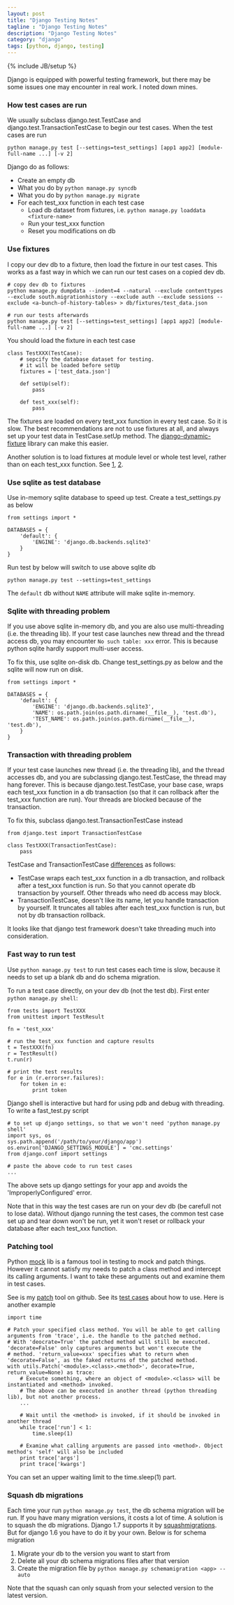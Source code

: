 ```yaml
---
layout: post
title: "Django Testing Notes"
tagline : "Django Testing Notes"
description: "Django Testing Notes"
category: "django"
tags: [python, django, testing]
---
```

{% include JB/setup %}

Django is equipped with powerful testing framework, but there may be some issues one may encounter in real work. I noted down mines.

### How test cases are run

We usually subclass django.test.TestCase and django.test.TransactionTestCase to begin our test cases. When the test cases are run

```
python manage.py test [--settings=test_settings] [app1 app2] [module-full-name ...] [-v 2]
```

Django do as follows:

  * Create an empty db
  * What you do by `python manage.py syncdb`
  * What you do by `python manage.py migrate`
  * For each test_xxx function in each test case
  	* Load db dataset from fixtures, i.e. `python manage.py loaddata <fixture-name>`
  	* Run your test_xxx function
  	* Reset you modifications on db

### Use fixtures

I copy our dev db to a fixture, then load the fixture in our test cases. This works as a fast way in which we can run our test cases on a copied dev db.

```
# copy dev db to fixtures
python manage.py dumpdata --indent=4 --natural --exclude contenttypes --exclude south.migrationhistory --exclude auth --exclude sessions --exclude <a-bunch-of-history-tables> > db/fixtures/test_data.json

# run our tests afterwards
python manage.py test [--settings=test_settings] [app1 app2] [module-full-name ...] [-v 2]
```

You should load the fixture in each test case

```
class TestXXX(TestCase):
    # sepcify the database dataset for testing.
    # it will be loaded before setUp
    fixtures = ['test_data.json']
 
    def setUp(self):
        pass
 
    def test_xxx(self):
        pass
```

The fixtures are loaded on every test_xxx function in every test case. So it is slow. The best recommendations are not to use fixtures at all, and always set up your test data in TestCase.setUp method. The [django-dynamic-fixture](http://django-dynamic-fixture.readthedocs.org/en/latest/overview.html) library can make this easier.

Another solution is to load fixtures at module level or whole test level, rather than on each test_xxx function. See [1](http://stackoverflow.com/questions/979434/how-to-load-fixtures-only-once-in-django-unit-tests), [2](http://stackoverflow.com/questions/979434/how-to-load-fixtures-only-once-in-django-unit-tests).

### Use sqlite as test database

Use in-memory sqlite database to speed up test. Create a test_settings.py as below

```
from settings import *

DATABASES = {
    'default': {
        'ENGINE': 'django.db.backends.sqlite3'
    }
}
```

Run test by below will switch to use above sqlite db

```
python manage.py test --settings=test_settings
```

The `default` db without `NAME` attribute will make sqlite in-memory.

### Sqlite with threading problem

If you use above sqlite in-memory db, and you are also use multi-threading (i.e. the threading lib). If your test case launches new thread and the thread access db, you may encounter `No such table: xxx` error. This is because python sqlite hardly support multi-user access.

To fix this, use sqlite on-disk db. Change test_settings.py as below and the sqlite will now run on disk.

```
from settings import *

DATABASES = {
    'default': {
        'ENGINE': 'django.db.backends.sqlite3',
        'NAME': os.path.join(os.path.dirname(__file__), 'test.db'),
        'TEST_NAME': os.path.join(os.path.dirname(__file__), 'test.db'),
    }
}
```

### Transaction with threading problem

If your test case launches new thread (i.e. the threading lib), and the thread accesses db, and you are subclassing django.test.TestCase, the thread may hang forever. This is because django.test.TestCase, your base case, wraps each test_xxx function in a db transaction (so that it can rollback after the test_xxx function are run). Your threads are blocked because of the transaction.

To fix this, subclass django.test.TransactionTestCase instead

```
from django.test import TransactionTestCase

class TestXXX(TransactionTestCase):
	pass
```

TestCase and TransactionTestCase [differences](https://docs.djangoproject.com/en/1.7/topics/testing/tools/#transactiontestcase) as follows:

  * TestCase wraps each test_xxx function in a db transaction, and rollback after a test_xxx function is run. So that you cannot operate db transaction by yourself. Other threads who need db access may block.
  * TransactionTestCase, doesn't like its name, let you handle transaction by yourself. It truncates all tables after each test_xxx function is run, but not by db transaction rollback.

It looks like that django test framework doesn't take threading much into consideration.

### Fast way to run test

Use `python manage.py test` to run test cases each time is slow, because it needs to set up a blank db and do schema migration. 

To run a test case directly, on your dev db (not the test db). First enter `python manage.py shell`:

```
from tests import TestXXX
from unittest import TestResult

fn = 'test_xxx'

# run the test_xxx function and capture results
t = TestXXX(fn)
r = TestResult()
t.run(r)

# print the test results
for e in (r.errors+r.failures):
    for token in e:
        print token
```

Django shell is interactive but hard for using pdb and debug with threading. To write a fast_test.py script

```
# to set up django settings, so that we won't need 'python manage.py shell'
import sys, os
sys.path.append('/path/to/your/django/app')
os.environ['DJANGO_SETTINGS_MODULE'] = 'cmc.settings'
from django.conf import settings

# paste the above code to run test cases
...
```

The above sets up django settings for your app and avoids the 'ImproperlyConfigured' error.

Note that in this way the test cases are run on your dev db (be carefull not to lose data). Without django running the test cases, the common test case set up and tear down won't be run, yet it won't reset or rollback your database after each test_xxx function.

### Patching tool

Python [mock](https://docs.python.org/3/library/unittest.mock.html) lib is a famous tool in testing to mock and patch things. However it cannot satisfy my needs to patch a class method and intercept its calling arguments. I want to take these arguments out and examine them in test cases.

See is my [patch](https://github.com/accelazh/pyacc/blob/master/common/patch.py) tool on github. See its [test cases](https://github.com/accelazh/pyacc/blob/master/tests/patch/test_patch.py) about how to use. Here is another example

```
import time

# Patch your specified class method. You will be able to get calling arguments from 'trace', i.e. the handle to the patched method.
# With 'deocrate=True' the patched method will still be executed. 'decorate=False' only captures arguments but won't execute the 
# method. 'return_value=xxx' specifies what to return when 'decorate=False', as the faked returns of the patched method.
with utils.Patch('<module>.<class>.<method>', decorate=True, return_value=None) as trace:
    # Execute something, where an object of <module>.<class> will be instantiated and <method> invoked.
    # The above can be executed in another thread (python threading lib), but not another process.
    ...

    # Wait until the <method> is invoked, if it should be invoked in another thread
    while trace['run'] < 1:
        time.sleep(1)

    # Examine what calling arguments are passed into <method>. Object method's 'self' will also be included
    print trace['args']
    print trace['kwargs']
```

You can set an upper waiting limit to the time.sleep(1) part.

### Squash db migrations

Each time your run `python manage.py test`, the db schema migration will be run. If you have many migration versions, it costs a lot of time. A solution is to squash the db migrations. Django 1.7 supports it by [squashmigrations](https://docs.djangoproject.com/en/1.7/topics/migrations/#squashing-migrations). But for django 1.6 you have to do it by your own. Below is for schema migration

  1. Migrate your db to the version you want to start from
  2. Delete all your db schema migrations files after that version
  3. Create the migration file by `python manage.py schemamigration <app> --auto`

Note that the squash can only squash from your selected version to the latest version.


